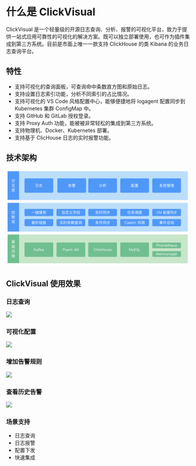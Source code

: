 # 什么是 ClickVisual

ClickVisual 是一个轻量级的开源日志查询、分析、报警的可视化平台，致力于提供一站式应用可靠性的可视化的解决方案。既可以独立部署使用，也可作为插件集成到第三方系统。目前是市面上唯一一款支持 ClickHouse 的类 Kibana 的业务日志查询平台。

## 特性

* 支持可视化的查询面板，可查询命中条数直方图和原始日志。
* 支持设置日志索引功能，分析不同索引的占比情况。
* 支持可视化的 VS Code 风格配置中心，能够便捷地将 logagent 配置同步到 Kubernetes 集群 ConfigMap 中。
* 支持 GitHub 和 GitLab 授权登录。
* 支持 Proxy Auth 功能，能被被非常轻松的集成到第三方系统。
* 支持物理机、Docker、Kubernetes 部署。
* 支持基于 ClicHouse 日志的实时报警功能。

## 技术架构

![](../../images/technical-architecture.png)

## ClickVisual 使用效果

### 日志查询

![](../../images/table-query.png)

### 可视化配置

![](../../images/visual-configuration.png)

### 增加告警规则

![](../../images/adding-alarm-rule.png)

### 查看历史告警

![](../../images/alarms-history.png)

### 场景支持

* 日志查询
* 日志报警
* 配置下发
* 快速集成
